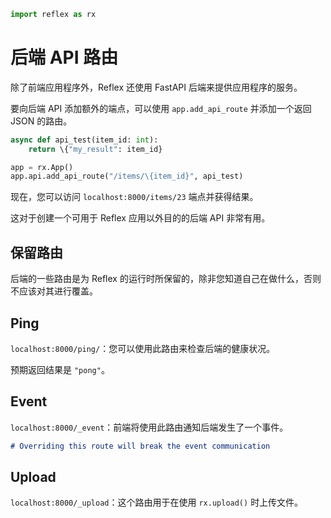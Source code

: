 ```python exec
import reflex as rx
```

# 后端 API 路由

除了前端应用程序外，Reflex 还使用 FastAPI 后端来提供应用程序的服务。

要向后端 API 添加额外的端点，可以使用 `app.add_api_route` 并添加一个返回 JSON 的路由。

```python
async def api_test(item_id: int):
    return \{"my_result": item_id}

app = rx.App()
app.api.add_api_route("/items/\{item_id}", api_test)
```

现在，您可以访问 `localhost:8000/items/23` 端点并获得结果。

这对于创建一个可用于 Reflex 应用以外目的的后端 API 非常有用。

## 保留路由

后端的一些路由是为 Reflex 的运行时所保留的，除非您知道自己在做什么，否则不应该对其进行覆盖。

## Ping

`localhost:8000/ping/`：您可以使用此路由来检查后端的健康状况。

预期返回结果是 `"pong"`。

## Event

`localhost:8000/_event`：前端将使用此路由通知后端发生了一个事件。

```md alert error
# Overriding this route will break the event communication
```

## Upload

`localhost:8000/_upload`：这个路由用于在使用 `rx.upload()` 时上传文件。

